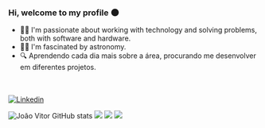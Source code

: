 ### Hi, welcome to my profile 🌑
- 🧑‍💻 I'm passionate about working with technology and solving problems, both with software and hardware.
- 👨‍🚀 I'm fascinated by astronomy.
- 🔍 Aprendendo cada dia mais sobre a área, procurando me desenvolver em diferentes projetos.<br><br><br>

[![Linkedin](https://img.shields.io/badge/LinkedIn-0077B5?style=for-the-badge&logo=linkedin&logoColor=white)](https://www.linkedin.com/in/jo%C3%A3o-vitor-bastos-borges-b1b383257/)

![João Vitor GitHub stats](https://github-readme-stats.vercel.app/api?username=jvbrs&show_icons=true&theme=radical)
![](https://github-readme-stats.vercel.app/api/top-langs/?username=jvbrs&theme=tokyonight)
![](http://github-profile-summary-cards.vercel.app/api/cards/most-commit-language?username=jvbrs&theme=dark_blue)
![](http://github-profile-summary-cards.vercel.app/api/cards/repos-per-language?username=jvbrs&theme=dark_blue)

</div>


